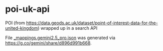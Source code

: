 # poi-uk-api

POI (from https://data.geods.ac.uk/dataset/point-of-interest-data-for-the-united-kingdom) wrapped up in a search API

File [\_mappings.gemini2.5_pro.json](./internal/_mappings.gemini2.5_pro.json) was generated via https://g.co/gemini/share/d896d991b668.
